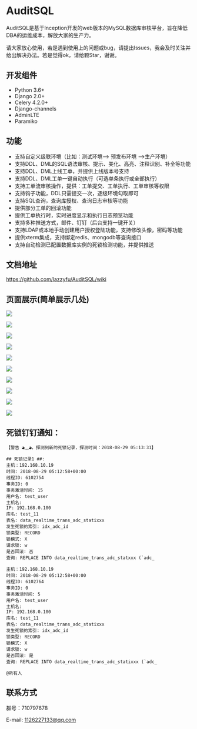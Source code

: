 # AuditSQL

AuditSQL是基于Inception开发的web版本的MySQL数据库审核平台，旨在降低DBA的运维成本，解放大家的生产力。

请大家放心使用，若是遇到使用上的问题或bug，请提出Issues，我会及时关注并给出解决办法。若是觉得ok，请给颗Star，谢谢。


## 开发组件

* Python 3.6+
* Django 2.0+
* Celery 4.2.0+
* Django-channels
* AdminLTE
* Paramiko

## 功能
- 支持自定义级联环境（比如：测试环境--> 预发布环境 -->生产环境）
- 支持DDL、DML的SQL语法审核、提示、美化、高亮、注释识别、补全等功能
- 支持DDL、DML上线工单，并提供上线版本号支持
- 支持DDL、DML工单一键自动执行（可选单条执行或全部执行）
- 支持工单流审核操作，提供：工单提交、工单执行、工单审核等权限
- 支持钩子功能，DDL只需提交一次，逐级环境勾取即可
- 支持SQL查询，查询库授权、查询日志审核等功能
- 提供部分工单的回滚功能
- 提供工单执行时，实时进度显示和执行日志预览功能
- 支持多种推送方式，邮件、钉钉（后台支持一键开关）
- 支持LDAP或本地手动创建用户授权登陆功能，支持修改头像，密码等功能
- 提供xterm集成，支持绑定redis、mongodb等查询接口
- 支持自动检测已配置数据库实例的死锁检测功能，并提供推送


## 文档地址
https://github.com/lazzyfu/AuditSQL/wiki


## 页面展示(简单展示几处)
![](https://github.com/lazzyfu/AuditSQL/blob/master/media/png/login.png)

![](https://github.com/lazzyfu/AuditSQL/blob/master/media/png/profile.png)

![](https://github.com/lazzyfu/AuditSQL/blob/master/media/png/version.png)

![](https://github.com/lazzyfu/AuditSQL/blob/master/media/png/ddl.png)

![](https://github.com/lazzyfu/AuditSQL/blob/master/media/png/test.png)

![](https://github.com/lazzyfu/AuditSQL/blob/master/media/png/perform.png)

![](https://github.com/lazzyfu/AuditSQL/blob/master/media/png/perform_ddl.png)

![](https://github.com/lazzyfu/AuditSQL/blob/master/media/png/query.png)

![](https://github.com/lazzyfu/AuditSQL/blob/master/media/png/table.png)

![](https://github.com/lazzyfu/AuditSQL/blob/master/media/png/webshell.png)


## 死锁钉钉通知：
```text
【警告 ◕﹏◕，探测到新的死锁记录，探测时间：2018-08-29 05:13:31】

## 死锁记录1 ##:
主机：192.168.10.19
时间: 2018-08-29 05:12:58+00:00
线程ID: 6102754
事务ID: 0
事务激活时间: 15
用户名: test_user
主机名:
IP: 192.168.0.100
库名: test_11
表名: data_realtime_trans_adc_statixxx
发生死锁的索引: idx_adc_id
锁类型: RECORD
锁模式: X
请求锁: w
是否回滚: 否
查询: REPLACE INTO data_realtime_trans_adc_statxxx (`adc_

主机：192.168.10.19
时间: 2018-08-29 05:12:58+00:00
线程ID: 6102764
事务ID: 0
事务激活时间: 5
用户名: test_user
主机名:
IP: 192.168.0.100
库名: test_11
表名: data_realtime_trans_adc_statixxx
发生死锁的索引: idx_adc_id
锁类型: RECORD
锁模式: X
请求锁: w
是否回滚: 是
查询: REPLACE INTO data_realtime_trans_adc_statixxx (`adc_

@所有人
```

## 联系方式

群号：710797678

E-mail: 1126227133@qq.com